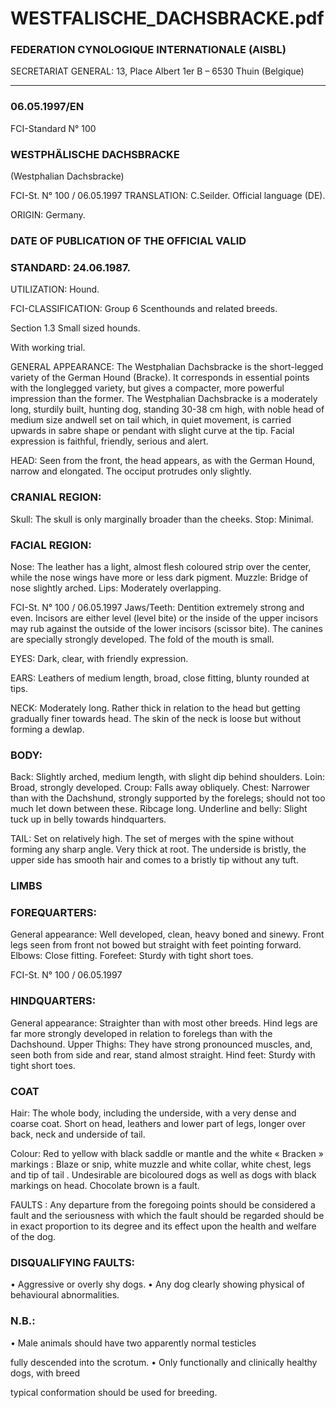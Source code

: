 # WESTFALISCHE_DACHSBRACKE.pdf


### FEDERATION CYNOLOGIQUE INTERNATIONALE (AISBL)


SECRETARIAT GENERAL: 13, Place Albert 1er  B – 6530 Thuin (Belgique)
______________________________________________________________________________

### 06.05.1997/EN



FCI-Standard N° 100

### WESTPHÄLISCHE DACHSBRACKE


(Westphalian Dachsbracke)




FCI-St. N° 100 / 06.05.1997
TRANSLATION: C.Seilder.  Official language (DE).

ORIGIN: Germany.

### DATE OF PUBLICATION OF THE OFFICIAL VALID



### STANDARD: 24.06.1987.



UTILIZATION: Hound.

FCI-CLASSIFICATION:  Group 6
Scenthounds and related
breeds.

Section 1.3 Small sized hounds.

With working trial.


GENERAL APPEARANCE: The Westphalian Dachsbracke is the
short-legged variety of the German Hound (Bracke).  It corresponds
in essential points with the longlegged variety, but gives a
compacter, more powerful impression than the former. The
Westphalian Dachsbracke is a moderately long, sturdily built,
hunting dog, standing 30-38 cm high, with noble head of medium
size andwell set on tail which, in quiet movement, is carried upwards
in sabre shape or pendant with slight curve at the tip.  Facial
expression is faithful, friendly, serious and alert.

HEAD: Seen from the front, the head appears, as with the German
Hound, narrow and elongated.  The occiput protrudes only slightly.

### CRANIAL REGION:


Skull: The skull is only marginally broader than the cheeks.
Stop: Minimal.

### FACIAL REGION:


Nose: The leather has a light, almost flesh coloured strip over the
center, while the nose wings have more or less dark pigment.
Muzzle: Bridge of nose slightly arched.
Lips: Moderately overlapping.


FCI-St. N° 100 / 06.05.1997
Jaws/Teeth: Dentition extremely strong and even.  Incisors are either
level (level bite) or the inside of the upper incisors may rub against
the outside of the lower incisors (scissor bite).  The canines are
specially strongly developed.  The fold of the mouth is small.

EYES: Dark, clear, with friendly expression.

EARS: Leathers of medium length, broad, close fitting, blunty
rounded at tips.

NECK: Moderately long.  Rather thick in relation to the head but
getting gradually finer towards head.  The skin of the neck is loose
but without forming a dewlap.

### BODY:


Back: Slightly arched, medium length, with slight dip behind
shoulders.
Loin: Broad, strongly developed.
Croup: Falls away obliquely.
Chest: Narrower than with the Dachshund, strongly supported by the
forelegs; should not too much let down between these.  Ribcage
long.
Underline and belly: Slight tuck up in belly towards hindquarters.

TAIL: Set on relatively high.  The set of merges with the spine
without forming any sharp angle.  Very thick at root.  The underside
is bristly, the upper side has smooth hair and comes to a bristly tip
without any tuft.

### LIMBS



### FOREQUARTERS:


General appearance: Well developed, clean, heavy boned and
sinewy.  Front legs seen from front not bowed but straight with feet
pointing forward.
Elbows: Close fitting.
Forefeet: Sturdy with tight short toes.



FCI-St. N° 100 / 06.05.1997



### HINDQUARTERS:


General appearance: Straighter than with most other breeds. Hind
legs are far more strongly developed in relation to forelegs than with
the Dachshound.
Upper Thighs: They have strong pronounced muscles, and, seen both
from side and rear, stand almost straight.
Hind feet: Sturdy with tight short toes.

### COAT


Hair: The whole body, including the underside, with a very dense
and coarse coat.  Short on head, leathers and lower part of legs,
longer over back, neck and underside of tail.

Colour: Red to yellow with black saddle or mantle and the white
« Bracken » markings : Blaze or snip, white muzzle and white collar,
white chest, legs and tip of tail .  Undesirable are bicoloured dogs as
well as dogs with black markings on head.  Chocolate brown is a
fault.

FAULTS : Any departure from the foregoing points should be
considered a fault and the seriousness with which the fault should be
regarded should be in exact proportion to its degree and its effect
upon the health and welfare of the dog.

### DISQUALIFYING FAULTS:


•
Aggressive or overly shy dogs.
•
Any dog clearly showing physical of behavioural
abnormalities.

### N.B.:


•
Male animals should have two apparently normal testicles

fully descended into the scrotum.
•
Only functionally and clinically healthy dogs, with breed

typical conformation should be used for breeding.




